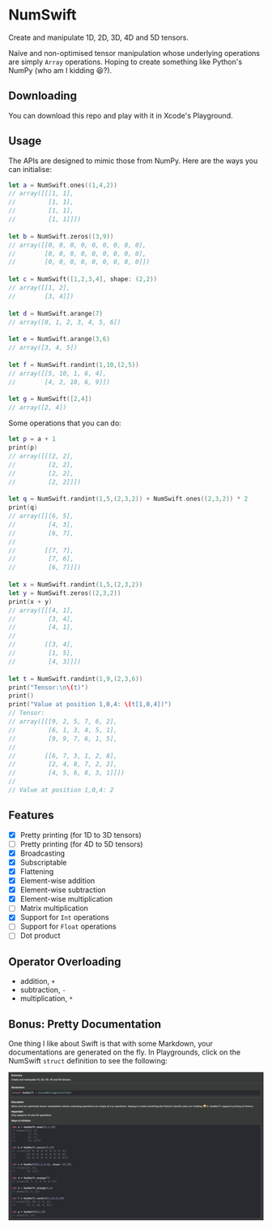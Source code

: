 # NumSwift

Create and manipulate 1D, 2D, 3D, 4D and 5D tensors.

Naïve and non-optimised tensor manipulation whose underlying operations are simply `Array` operations. Hoping to create something like Python's NumPy (who am I kidding 😆?).

## Downloading

You can download this repo and play with it in Xcode's Playground.

## Usage

The APIs are designed to mimic those from NumPy. Here are the ways you can initialise:

```swift
let a = NumSwift.ones((1,4,2))
// array([[[1, 1],
//         [1, 1],
//         [1, 1],
//         [1, 1]]])

let b = NumSwift.zeros((3,9))
// array([[0, 0, 0, 0, 0, 0, 0, 0, 0],
//        [0, 0, 0, 0, 0, 0, 0, 0, 0],
//        [0, 0, 0, 0, 0, 0, 0, 0, 0]])

let c = NumSwift([1,2,3,4], shape: (2,2))
// array([[1, 2],
//        [3, 4]])

let d = NumSwift.arange(7)
// array([0, 1, 2, 3, 4, 5, 6])

let e = NumSwift.arange(3,6)
// array([3, 4, 5])

let f = NumSwift.randint(1,10,(2,5))
// array([[5, 10, 1, 6, 4],
//        [4, 2, 10, 6, 9]])

let g = NumSwift([2,4])
// array([2, 4])
```

Some operations that you can do:

```swift
let p = a + 1
print(p)
// array([[[2, 2],
//         [2, 2],
//         [2, 2],
//         [2, 2]]])

let q = NumSwift.randint(1,5,(2,3,2)) + NumSwift.ones((2,3,2)) * 2
print(q)
// array([[[6, 5],
//         [4, 3],
//         [6, 7],
//
//        [[7, 7],
//         [7, 6],
//         [6, 7]]])

let x = NumSwift.randint(1,5,(2,3,2))
let y = NumSwift.zeros((2,3,2))
print(x + y)
// array([[[4, 1],
//         [3, 4],
//         [4, 1],
//
//        [[3, 4],
//         [1, 5],
//         [4, 3]]])

let t = NumSwift.randint(1,9,(2,3,6))
print("Tensor:\n\(t)")
print()
print("Value at position 1,0,4: \(t[1,0,4])")
// Tensor:
// array([[[9, 2, 5, 7, 6, 2],
//         [6, 1, 3, 4, 5, 1],
//         [9, 9, 7, 6, 1, 5],
//
//        [[6, 7, 3, 1, 2, 8],
//         [2, 4, 8, 7, 2, 2],
//         [4, 5, 6, 8, 3, 1]]])
//
// Value at position 1,0,4: 2
```

## Features

- [x] Pretty printing (for 1D to 3D tensors)
- [ ] Pretty printing (for 4D to 5D tensors)
- [x] Broadcasting
- [x] Subscriptable
- [x] Flattening
- [x] Element-wise addition
- [x] Element-wise subtraction
- [x] Element-wise multiplication
- [ ] Matrix multiplication
- [x] Support for `Int` operations
- [ ] Support for `Float` operations
- [ ] Dot product

## Operator Overloading

- addition, `+`
- subtraction, `-`
- multiplication, `*`

## Bonus: Pretty Documentation

One thing I like about Swift is that with some Markdown, your documentations are generated on the fly. In Playgrounds, click on the NumSwift `struct` definition to see the following:

![Documentation](docs.png)
